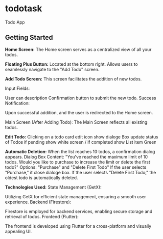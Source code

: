 # todotask

Todo App

## Getting Started

**Home Screen:**
The Home screen serves as a centralized view of all your todos.

**Floating Plus Button:**
Located at the bottom right.
Allows users to seamlessly navigate to the "Add Todo" screen.

**Add Todo Screen:**
This screen facilitates the addition of new todos.

Input Fields:

User can description
Confirmation button to submit the new todo.
Success Notification:

Upon successful addition, and the user is redirected to the Home screen.


Main Screen (After Adding Todo):
The Main Screen reflects all existing todos.

**Edit Todo:**
Clicking on a todo card edit icon show dialoge Box update status of Todos
if pending show white screen / if completed show List item Green

**Automatic Deletion:**
When the list reaches 10 todos, a confirmation dialog appears.
Dialog Box Content: "You've reached the maximum limit of 10 todos. Would you like to purchase to increase the limit or delete the first todo?"
Options: "Purchase" and "Delete First Todo"
If the user selects "Purchase," it close dialoge box.
If the user selects "Delete First Todo," the oldest todo is automatically deleted.


**Technologies Used:**
State Management (GetX):

Utilizing GetX for efficient state management, ensuring a smooth user experience.
Backend (Firestore):

Firestore is employed for backend services, enabling secure storage and retrieval of todos.
Frontend (Flutter):

The frontend is developed using Flutter for a cross-platform and visually appealing UI.
